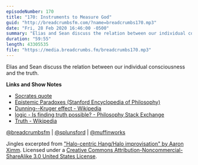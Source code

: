 ```yaml
---
episodeNumber: 170
title: "170: Instruments to Measure God"
guid: "http://breadcrumbsfm.com/?name=breadcrumbs170.mp3"
date: "Fri, 28 Feb 2020 16:46:00 -0500"
summary: "Elias and Sean discuss the relation between our individual consciousness and the truth."
duration: "59:55"
length: 43305535
file: "https://media.breadcrumbs.fm/breadcrumbs170.mp3"
---
```

Elias and Sean discuss the relation between our individual consciousness and the truth.

**Links and Show Notes**
- [Socrates quote](https://breadcrumbsfm.com/images/170/socrates-quote.jpeg)
- [Epistemic Paradoxes (Stanford Encyclopedia of Philosophy)](https://plato.stanford.edu/entries/epistemic-paradoxes/#MenParInqPuzAboGaiKno)
- [Dunning--Kruger effect - Wikipedia](https://en.wikipedia.org/wiki/Dunning%E2%80%93Kruger_effect)
- [logic - Is finding truth possible? - Philosophy Stack Exchange](https://philosophy.stackexchange.com/questions/40309/is-finding-truth-possible)
- [Truth - Wikipedia](https://en.wikipedia.org/wiki/Truth#Major_theories)

[@breadcrumbsfm](https://twitter.com/breadcrumbsfm) | [@splunsford](https://twitter.com/splunsford) | [@muffinworks](https://twitter.com/muffinworks)

Jingles excerpted from ["Halo-centric Hang/Halo improvisation" by Aaron Ximm](http://freemusicarchive.org/music/aaron_ximm/handpans_and_the_hang/). Licensed under a [Creative Commons Attribution-Noncommercial-ShareAlike 3.0 United States License](http://creativecommons.org/licenses/by-nc-sa/3.0/us/).